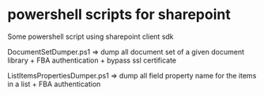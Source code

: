 # powershell scripts for sharepoint
Some powershell script using sharepoint client sdk

DocumentSetDumper.ps1 => dump all document set of a given document library + FBA authentication + bypass ssl certificate 

ListItemsPropertiesDumper.ps1 => dump all field property name for the items in a list + FBA authentication
